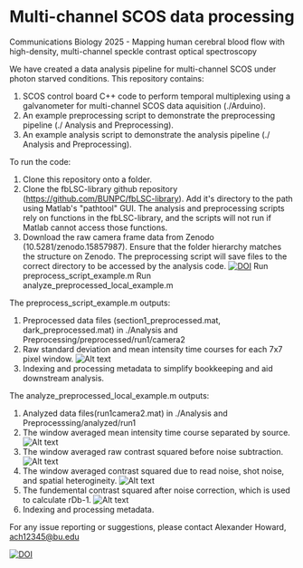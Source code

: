# Multi-channel SCOS data processing
Communications Biology 2025 - Mapping human cerebral blood flow with high-density, multi-channel speckle contrast optical spectroscopy

We have created a data analysis pipeline for multi-channel SCOS under photon starved conditions. This repository contains:

1. SCOS control board C++ code to perform temporal multiplexing using a galvanometer for multi-channel SCOS data aquisition (./Arduino).
2. An example preprocessing script to demonstrate the preprocessing pipeline (./ Analysis and Preprocessing).
3. An example analysis script to demonstrate the analysis pipeline (./ Analysis and Preprocessing).

To run the code: 

1. Clone this repository onto a folder.
2. Clone the fbLSC-library github repository (https://github.com/BUNPC/fbLSC-library). Add it's directory to the path using Matlab's "pathtool" GUI. The analysis and preprocessing scripts rely on functions in the fbLSC-library, and the scripts will not run if Matlab cannot access those functions.
3. Download the raw camera frame data from Zenodo (10.5281/zenodo.15857987). Ensure that the folder hierarchy matches the structure on Zenodo. The preprocessing script will save files to the correct directory to be accessed by the analysis code. 
[![DOI](https://zenodo.org/badge/15857987.svg)](https://zenodo.org/badge/latestdoi/15857987)
Run preprocess_script_example.m
Run analyze_preprocessed_local_example.m

The preprocess_script_example.m outputs:

1. Preprocessed data files (section1_preprocessed.mat, dark_preprocessed.mat) in ./Analysis and Preprocessing/preprocessed/run1/camera2
2. Raw standard deviation and mean intensity time courses for each 7x7 pixel window.
![Alt text](images/raw_statistics.png)
3. Indexing and processing metadata to simplify bookkeeping and aid downstream analysis.

The analyze_preprocessed_local_example.m outputs:

1. Analyzed data files(run1camera2.mat) in ./Analysis and Preprocesssing/analyzed/run1
2. The window averaged mean intensity time course separated by source. 
![Alt text](images/intensity.png)
3. The window averaged raw contrast squared before noise subtraction.
![Alt text](images/k2raw.png)
4. The window averaged contrast squared due to read noise, shot noise, and spatial heterogineity.
![Alt text](images/noise.png)
5. The fundemental contrast squared after noise correction, which is used to calculate rDb-1.
![Alt text](images/flow.png)
6. Indexing and processing metadata.

For any issue reporting or suggestions, please contact Alexander Howard, ach12345@bu.edu

[![DOI](https://zenodo.org/badge/15857987.svg)](https://zenodo.org/badge/latestdoi/15857987)